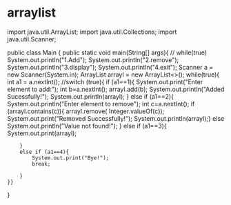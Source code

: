 # arraylist


import java.util.ArrayList;
import java.util.Collections;
import java.util.Scanner;

public class Main {
    public static void main(String[] args){
       // while(true)
        System.out.println("1.Add");
        System.out.println("2.remove");
        System.out.println("3.display");
        System.out.println("4.exit");
        Scanner a = new Scanner(System.in);
        ArrayList <Integer>  arrayl = new ArrayList<>();
        while(true){
        int a1 = a.nextInt();
        //switch (true){
        if (a1==1){
            System.out.print("Enter element to add:");
            int b=a.nextInt();
            arrayl.add(b);
            System.out.println("Added Sucessfully!");
            System.out.println(arrayl);
        }
        else if (a1==2){
            System.out.println("Enter element to remove");
            int c=a.nextInt();
            if (arrayl.contains(c)){
            arrayl.remove( Integer.valueOf(c));
            System.out.print("Removed Successfully!");
            System.out.println(arrayl);}
            else
                System.out.println("Value not found!");
        }
        else if (a1==3){
            System.out.print(arrayl);

        }
        else if (a1==4){
            System.out.print("Bye!");
            break;

        }
    }}
}
